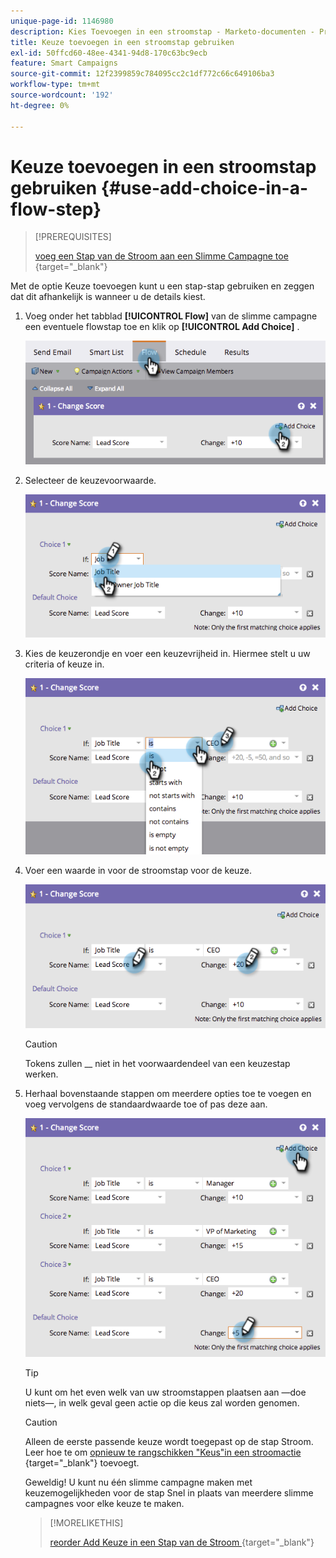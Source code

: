 ```yaml
---
unique-page-id: 1146980
description: Kies Toevoegen in een stroomstap - Marketo-documenten - Productdocumentatie
title: Keuze toevoegen in een stroomstap gebruiken
exl-id: 50ffcd60-48ee-4341-94d8-170c63bc9ecb
feature: Smart Campaigns
source-git-commit: 12f2399859c784095cc2c1df772c66c649106ba3
workflow-type: tm+mt
source-wordcount: '192'
ht-degree: 0%

---
```


# Keuze toevoegen in een stroomstap gebruiken {#use-add-choice-in-a-flow-step}

>[!PREREQUISITES]
>
>[ voeg een Stap van de Stroom aan een Slimme Campagne toe ](/help/marketo/product-docs/core-marketo-concepts/smart-campaigns/flow-actions/add-a-flow-step-to-a-smart-campaign.md){target="_blank"}

Met de optie Keuze toevoegen kunt u een stap-stap gebruiken en zeggen dat dit afhankelijk is wanneer u de details kiest.

1. Voeg onder het tabblad **[!UICONTROL Flow]** van de slimme campagne een eventuele flowstap toe en klik op **[!UICONTROL Add Choice]** .

   ![](assets/use-add-choice-in-a-flow-step-1.png)

1. Selecteer de keuzevoorwaarde.

   ![](assets/use-add-choice-in-a-flow-step-2.png)

1. Kies de keuzerondje en voer een keuzevrijheid in. Hiermee stelt u uw criteria of keuze in.

   ![](assets/use-add-choice-in-a-flow-step-3.png)

1. Voer een waarde in voor de stroomstap voor de keuze.

   ![](assets/use-add-choice-in-a-flow-step-4.png)

   >[!CAUTION]
   >
   >Tokens zullen __ niet in het voorwaardendeel van een keuzestap werken.

1. Herhaal bovenstaande stappen om meerdere opties toe te voegen en voeg vervolgens de standaardwaarde toe of pas deze aan.

   ![](assets/use-add-choice-in-a-flow-step-5.png)

   >[!TIP]
   >
   >U kunt om het even welk van uw stroomstappen plaatsen aan —doe niets—, in welk geval geen actie op die keus zal worden genomen.

   >[!CAUTION]
   >
   >Alleen de eerste passende keuze wordt toegepast op de stap Stroom. Leer hoe te om [ opnieuw te rangschikken &quot;Keus&quot;in een stroomactie ](/help/marketo/product-docs/core-marketo-concepts/smart-campaigns/flow-actions/reorder-add-choice-in-a-flow-step.md){target="_blank"} toevoegt.

   Geweldig! U kunt nu één slimme campagne maken met keuzemogelijkheden voor de stap Snel in plaats van meerdere slimme campagnes voor elke keuze te maken.

   >[!MORELIKETHIS]
   >
   >[ reorder Add Keuze in een Stap van de Stroom ](/help/marketo/product-docs/core-marketo-concepts/smart-campaigns/flow-actions/reorder-add-choice-in-a-flow-step.md){target="_blank"}
